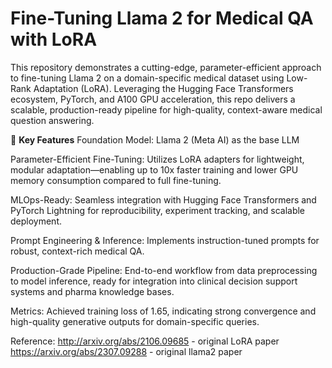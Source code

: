 # Fine-Tuning Llama 2 for Medical QA with LoRA

This repository demonstrates a cutting-edge, parameter-efficient approach to fine-tuning Llama 2 on a domain-specific medical dataset using Low-Rank Adaptation (LoRA).
Leveraging the Hugging Face Transformers ecosystem, PyTorch, and A100 GPU acceleration, this repo delivers a scalable, production-ready pipeline for high-quality, context-aware medical question answering.

🧬 **Key Features**
Foundation Model: Llama 2 (Meta AI) as the base LLM

Parameter-Efficient Fine-Tuning: Utilizes LoRA adapters for lightweight, modular adaptation—enabling up to 10x faster training and lower GPU memory consumption compared to full fine-tuning.

MLOps-Ready: Seamless integration with Hugging Face Transformers and PyTorch Lightning for reproducibility, experiment tracking, and scalable deployment.

Prompt Engineering & Inference: Implements instruction-tuned prompts for robust, context-rich medical QA.

Production-Grade Pipeline: End-to-end workflow from data preprocessing to model inference, ready for integration into clinical decision support systems and pharma knowledge bases.

Metrics: Achieved training loss of 1.65, indicating strong convergence and high-quality generative outputs for domain-specific queries.

Reference:
http://arxiv.org/abs/2106.09685 - original LoRA  paper
https://arxiv.org/abs/2307.09288 - original llama2 paper
